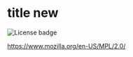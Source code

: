 # title new
![License badge](https://img.shields.io/badge/License-Mozilla_Public_License_2.0-blue.svg)

https://www.mozilla.org/en-US/MPL/2.0/

